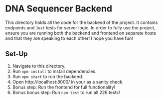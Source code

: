 # DNA Sequencer Backend

This directory holds all the code for the backend of the project. It contains endpoints and `Jest` tests for server logic. In order to fully use the project, ensure you are running both the backend and frontend on separate hosts and that they are speaking to each other! I hope you have fun!

## Set-Up

1. Navigate to this directory.
2. Run `npm install` to install dependencies.
3. Run `npm start` to run the backend.
4. Open http://localhost:8000/ in your as a sanity check.
5. Bonus step: Run the frontend for full functionality!
6. Bonus bonus step: Run `npm test` to run all 226 tests!
